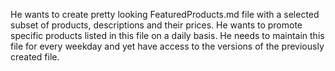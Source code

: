 He wants to create pretty looking FeaturedProducts.md file with a selected subset of products, descriptions and their prices. He wants to promote specific products listed in this file on a daily basis. He needs to maintain this file for every weekday and yet have access to the versions of the previously created file.